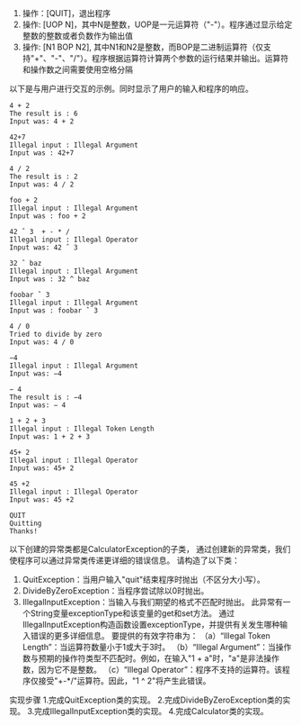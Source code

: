 1. 操作：[QUIT]，退出程序
2. 操作: [UOP N]，其中N是整数，UOP是一元运算符（"-"）。程序通过显示给定整数的整数或者负数作为输出值
3. 操作: [N1 BOP N2], 其中N1和N2是整数，而BOP是二进制运算符（仅支持"+"、"-"、"/"）。程序根据运算符计算两个参数的运行结果并输出。运算符和操作数之间需要使用空格分隔

以下是与用户进行交互的示例。同时显示了用户的输入和程序的响应。
```
4 + 2
The result is : 6 
Input was: 4 + 2 

42+7
Illegal input : Illegal Argument
Input was : 42+7 

4 / 2
The result is : 2
Input was: 4 / 2

foo + 2
Illegal input : Illegal Argument
Input was : foo + 2

42 ˆ 3  + - * /
Illegal input : Illegal Operator
Input was: 42 ˆ 3

32 ˆ baz 
Illegal input : Illegal Argument
Input was : 32 ^ baz

foobar ˆ 3
Illegal input : Illegal Argument
Input was : foobar ˆ 3

4 / 0
Tried to divide by zero 
Input was: 4 / 0

−4
Illegal input : Illegal Argument
Input was: −4

− 4
The result is : −4
Input was: − 4

1 + 2 + 3
Illegal input : Illegal Token Length
Input was: 1 + 2 + 3

45+ 2
Illegal input : Illegal Operator
Input was: 45+ 2

45 +2
Illegal input : Illegal Operator
Input was: 45 +2

QUIT
Quitting
Thanks!

```

以下创建的异常类都是CalculatorException的子类，
通过创建新的异常类，我们使程序可以通过异常类传递更详细的错误信息。
请构造了以下类：
1. QuitException：当用户输入"quit"结束程序时抛出（不区分大小写）。
2. DivideByZeroException：当程序尝试除以0时抛出。
3. ​​IllegalInputException：当输入与我们期望的格式不匹配时抛出。
   此异常有一个String变量exceptionType和该变量的get和set方法。
   通过IllegalInputException构造函数设置exceptionType，并提供有关发生哪种输入错误的更多详细信息。
   要提供的有效字符串为：
   （a）“Illegal Token Length”：当运算符数量小于1或大于3时。
   （b）“Illegal Argument”：当操作数与预期的操作符类型不匹配时。例如，在输入"1 + a"时，"a"是非法操作数，因为它不是整数。
   （c）“Illegal Operator”：程序不支持的运算符。该程序仅接受"+-*/"运算符。因此，"1 ^ 2"将产生此错误。


实现步骤
1.完成QuitException类的实现。
2.完成DivideByZeroException类的实现。
3.完成IllegalInputException类的实现。
4.完成Calculator类的实现。 
